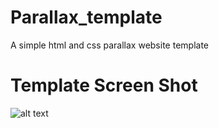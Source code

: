 # Parallax_template
A simple html and css parallax website template
# Template Screen Shot
![alt text](https://github.com/Maxyee/Parallax_template/blob/master/img/screenshot.png)
